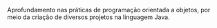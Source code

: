 Aprofundamento nas práticas de programação orientada a objetos, por meio da criação de diversos projetos na linguagem Java.
